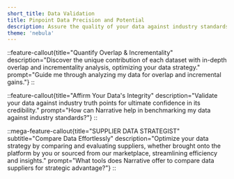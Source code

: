 ```yaml
---
short_title: Data Validation
title: Pinpoint Data Precision and Potential
description: Assure the quality of your data against industry standards while unveiling new opportunities through overlap and incrementality analysis.
theme: 'nebula'
---
```


::feature-callout{title="Quantify Overlap & Incrementality" description="Discover the unique contribution of each dataset with in-depth overlap and incrementality analysis, optimizing your data strategy." prompt="Guide me through analyzing my data for overlap and incremental gains."}
::

::feature-callout{title="Affirm Your Data's Integrity" description="Validate your data against industry truth points for ultimate confidence in its credibility." prompt="How can Narrative help in benchmarking my data against industry standards?"}
::

::mega-feature-callout{title="SUPPLIER DATA STRATEGIST" subtitle="Compare Data Effortlessly" description="Optimize your data strategy by comparing and evaluating suppliers, whether brought onto the platform by you or sourced from our marketplace, streamlining efficiency and insights." prompt="What tools does Narrative offer to compare data suppliers for strategic advantage?"}
::
